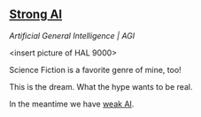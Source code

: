 ## [Strong AI](#strong-ai)
*Artificial General Intelligence | AGI*

<insert picture of HAL 9000>

Science Fiction is a favorite genre of mine, too!

This is the dream. What the hype wants to be real.

In the meantime we have [weak AI](#weak-ai).